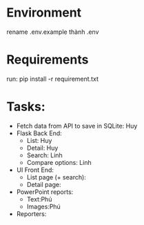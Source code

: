 # Environment
rename .env.example thành .env

# Requirements
run:
pip install -r requirement.txt 

# Tasks:
- Fetch data from API to save in SQLite: Huy
- Flask Back End:
    + List: Huy
    + Detail: Huy
    + Search: Linh
    + Compare options: Linh
- UI Front End:
    + List page (+ search):
    + Detail page:
- PowerPoint reports:
    + Text:Phú
    + Images:Phú
- Reporters:
